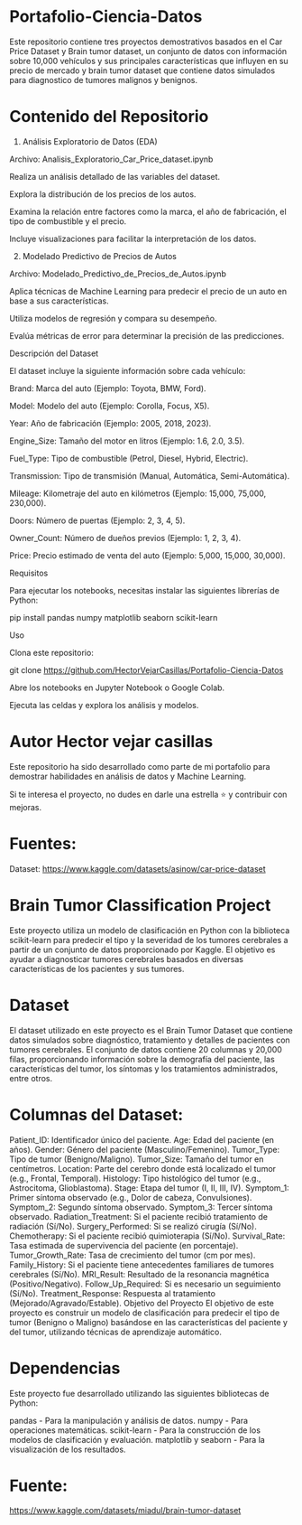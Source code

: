 # Portafolio-Ciencia-Datos

Este repositorio contiene tres proyectos demostrativos basados en el Car Price Dataset y Brain tumor dataset, un conjunto de datos con información sobre 10,000 vehículos y sus principales características que influyen en su precio de mercado y brain tumor dataset que contiene datos simulados para diagnostico de tumores malignos y benignos.

# Contenido del Repositorio

1. Análisis Exploratorio de Datos (EDA)

Archivo: Analisis_Exploratorio_Car_Price_dataset.ipynb

Realiza un análisis detallado de las variables del dataset.

Explora la distribución de los precios de los autos.

Examina la relación entre factores como la marca, el año de fabricación, el tipo de combustible y el precio.

Incluye visualizaciones para facilitar la interpretación de los datos.

2. Modelado Predictivo de Precios de Autos

Archivo: Modelado_Predictivo_de_Precios_de_Autos.ipynb

Aplica técnicas de Machine Learning para predecir el precio de un auto en base a sus características.

Utiliza modelos de regresión y compara su desempeño.

Evalúa métricas de error para determinar la precisión de las predicciones.

Descripción del Dataset

El dataset incluye la siguiente información sobre cada vehículo:

Brand: Marca del auto (Ejemplo: Toyota, BMW, Ford).

Model: Modelo del auto (Ejemplo: Corolla, Focus, X5).

Year: Año de fabricación (Ejemplo: 2005, 2018, 2023).

Engine_Size: Tamaño del motor en litros (Ejemplo: 1.6, 2.0, 3.5).

Fuel_Type: Tipo de combustible (Petrol, Diesel, Hybrid, Electric).

Transmission: Tipo de transmisión (Manual, Automática, Semi-Automática).

Mileage: Kilometraje del auto en kilómetros (Ejemplo: 15,000, 75,000, 230,000).

Doors: Número de puertas (Ejemplo: 2, 3, 4, 5).

Owner_Count: Número de dueños previos (Ejemplo: 1, 2, 3, 4).

Price: Precio estimado de venta del auto (Ejemplo: 5,000, 15,000, 30,000).

Requisitos

Para ejecutar los notebooks, necesitas instalar las siguientes librerías de Python:

pip install pandas numpy matplotlib seaborn scikit-learn

Uso

Clona este repositorio:

git clone https://github.com/HectorVejarCasillas/Portafolio-Ciencia-Datos

Abre los notebooks en Jupyter Notebook o Google Colab.

Ejecuta las celdas y explora los análisis y modelos.

# Autor Hector vejar casillas

Este repositorio ha sido desarrollado como parte de mi portafolio para demostrar habilidades en análisis de datos y Machine Learning.

Si te interesa el proyecto, no dudes en darle una estrella ⭐ y contribuir con mejoras.



# Fuentes:
Dataset:  https://www.kaggle.com/datasets/asinow/car-price-dataset

# Brain Tumor Classification Project
Este proyecto utiliza un modelo de clasificación en Python con la biblioteca scikit-learn para predecir el tipo y la severidad de los tumores cerebrales a partir de un conjunto de datos proporcionado por Kaggle. El objetivo es ayudar a diagnosticar tumores cerebrales basados en diversas características de los pacientes y sus tumores.

# Dataset
El dataset utilizado en este proyecto es el Brain Tumor Dataset que contiene datos simulados sobre diagnóstico, tratamiento y detalles de pacientes con tumores cerebrales. El conjunto de datos contiene 20 columnas y 20,000 filas, proporcionando información sobre la demografía del paciente, las características del tumor, los síntomas y los tratamientos administrados, entre otros.

# Columnas del Dataset:
Patient_ID: Identificador único del paciente.
Age: Edad del paciente (en años).
Gender: Género del paciente (Masculino/Femenino).
Tumor_Type: Tipo de tumor (Benigno/Maligno).
Tumor_Size: Tamaño del tumor en centímetros.
Location: Parte del cerebro donde está localizado el tumor (e.g., Frontal, Temporal).
Histology: Tipo histológico del tumor (e.g., Astrocitoma, Glioblastoma).
Stage: Etapa del tumor (I, II, III, IV).
Symptom_1: Primer síntoma observado (e.g., Dolor de cabeza, Convulsiones).
Symptom_2: Segundo síntoma observado.
Symptom_3: Tercer síntoma observado.
Radiation_Treatment: Si el paciente recibió tratamiento de radiación (Sí/No).
Surgery_Performed: Si se realizó cirugía (Sí/No).
Chemotherapy: Si el paciente recibió quimioterapia (Sí/No).
Survival_Rate: Tasa estimada de supervivencia del paciente (en porcentaje).
Tumor_Growth_Rate: Tasa de crecimiento del tumor (cm por mes).
Family_History: Si el paciente tiene antecedentes familiares de tumores cerebrales (Sí/No).
MRI_Result: Resultado de la resonancia magnética (Positivo/Negativo).
Follow_Up_Required: Si es necesario un seguimiento (Sí/No).
Treatment_Response: Respuesta al tratamiento (Mejorado/Agravado/Estable).
Objetivo del Proyecto
El objetivo de este proyecto es construir un modelo de clasificación para predecir el tipo de tumor (Benigno o Maligno) basándose en las características del paciente y del tumor, utilizando técnicas de aprendizaje automático.

# Dependencias
Este proyecto fue desarrollado utilizando las siguientes bibliotecas de Python:

pandas - Para la manipulación y análisis de datos.
numpy - Para operaciones matemáticas.
scikit-learn - Para la construcción de los modelos de clasificación y evaluación.
matplotlib y seaborn - Para la visualización de los resultados.
# Fuente:
https://www.kaggle.com/datasets/miadul/brain-tumor-dataset
